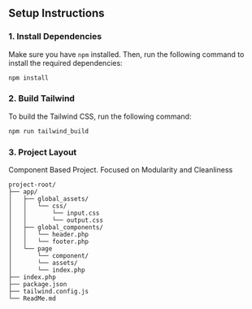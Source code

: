 ## Setup Instructions

### 1. Install Dependencies
Make sure you have `npm` installed. Then, run the following command to install the required dependencies:
```sh
npm install
```

### 2. Build Tailwind
To build the Tailwind CSS, run the following command:
```sh
npm run tailwind_build
```
### 3. Project Layout
Component Based Project.
Focused on Modularity and Cleanliness
```
project-root/
├── app/
│   ├── global_assets/
│   │   └── css/
│   │       └── input.css
│   │       └── output.css
│   ├── global_components/
│   │   └── header.php
│   │   └── footer.php
│   └── page
│       └── component/
│       └── assets/
│       └── index.php
├── index.php
├── package.json
├── tailwind.config.js
└── ReadMe.md
```